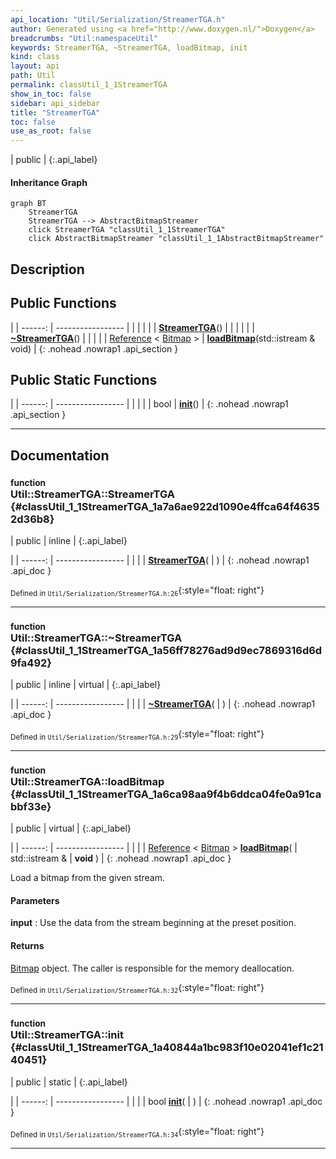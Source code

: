 ```yaml
---
api_location: "Util/Serialization/StreamerTGA.h"
author: Generated using <a href="http://www.doxygen.nl/">Doxygen</a>
breadcrumbs: "Util:namespaceUtil"
keywords: StreamerTGA, ~StreamerTGA, loadBitmap, init
kind: class
layout: api
path: Util
permalink: classUtil_1_1StreamerTGA
show_in_toc: false
sidebar: api_sidebar
title: "StreamerTGA"
toc: false
use_as_root: false
---
```


| public |
{:.api_label}

#### Inheritance Graph

```mermaid
graph BT
	StreamerTGA
	StreamerTGA --> AbstractBitmapStreamer
	click StreamerTGA "classUtil_1_1StreamerTGA"
	click AbstractBitmapStreamer "classUtil_1_1AbstractBitmapStreamer"
```

## Description





## Public Functions

|
| ------: | ----------------- |
|  | |
|  | **[StreamerTGA](#classUtil_1_1StreamerTGA_1a7a6ae922d1090e4ffca64f46352d36b8)**() |
|  | |
|  | **[~StreamerTGA](#classUtil_1_1StreamerTGA_1a56ff78276ad9d9ec7869316d6d9fa492)**() |
|  | |
| [Reference](classUtil_1_1Reference) < [Bitmap](classUtil_1_1Bitmap) > | **[loadBitmap](#classUtil_1_1StreamerTGA_1a6ca98aa9f4b6ddca04fe0a91cabbf33e)**(std::istream & void) |
{: .nohead .nowrap1 .api_section }


## Public Static Functions

|
| ------: | ----------------- |
|  | |
| bool | **[init](#classUtil_1_1StreamerTGA_1a40844a1bc983f10e02041ef1c2140451)**() |
{: .nohead .nowrap1 .api_section }


-------------------------------------------------------------------

## Documentation

### <small>function</small><br/> Util::StreamerTGA::StreamerTGA {#classUtil_1_1StreamerTGA_1a7a6ae922d1090e4ffca64f46352d36b8}

| public | inline |
{:.api_label}

|
| ------: | ----------------- |
|  |
|  **[StreamerTGA](#classUtil_1_1StreamerTGA_1a7a6ae922d1090e4ffca64f46352d36b8)**( |  ) |
{: .nohead .nowrap1 .api_doc }





<sub>Defined in `Util/Serialization/StreamerTGA.h:26`</sub>{:style="float: right"}

-------------------------------------------------------------------

### <small>function</small><br/> Util::StreamerTGA::~StreamerTGA {#classUtil_1_1StreamerTGA_1a56ff78276ad9d9ec7869316d6d9fa492}

| public | inline | virtual |
{:.api_label}

|
| ------: | ----------------- |
|  |
|  **[~StreamerTGA](#classUtil_1_1StreamerTGA_1a56ff78276ad9d9ec7869316d6d9fa492)**( |  ) |
{: .nohead .nowrap1 .api_doc }





<sub>Defined in `Util/Serialization/StreamerTGA.h:29`</sub>{:style="float: right"}

-------------------------------------------------------------------

### <small>function</small><br/> Util::StreamerTGA::loadBitmap {#classUtil_1_1StreamerTGA_1a6ca98aa9f4b6ddca04fe0a91cabbf33e}

| public | virtual |
{:.api_label}

|
| ------: | ----------------- |
|  |
| [Reference](classUtil_1_1Reference) < [Bitmap](classUtil_1_1Bitmap) > **[loadBitmap](#classUtil_1_1StreamerTGA_1a6ca98aa9f4b6ddca04fe0a91cabbf33e)**( | std::istream & | **void** ) |
{: .nohead .nowrap1 .api_doc }



Load a bitmap from the given stream.


#### Parameters
**input**
:  Use the data from the stream beginning at the preset position.




#### Returns
 [Bitmap](classUtil_1_1Bitmap) object. The caller is responsible for the memory deallocation.





<sub>Defined in `Util/Serialization/StreamerTGA.h:32`</sub>{:style="float: right"}

-------------------------------------------------------------------

### <small>function</small><br/> Util::StreamerTGA::init {#classUtil_1_1StreamerTGA_1a40844a1bc983f10e02041ef1c2140451}

| public | static |
{:.api_label}

|
| ------: | ----------------- |
|  |
| bool **[init](#classUtil_1_1StreamerTGA_1a40844a1bc983f10e02041ef1c2140451)**( |  ) |
{: .nohead .nowrap1 .api_doc }





<sub>Defined in `Util/Serialization/StreamerTGA.h:34`</sub>{:style="float: right"}

-------------------------------------------------------------------

